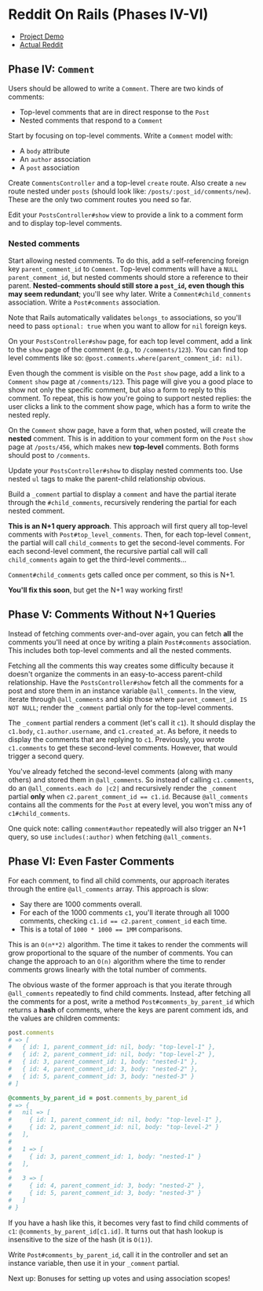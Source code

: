 # Reddit On Rails (Phases IV-VI)

* [Project Demo]
* [Actual Reddit]

[Project Demo]: https://aa-reddit-app.herokuapp.com/
[Actual Reddit]: https://www.reddit.com

## Phase IV: `Comment`

Users should be allowed to write a `Comment`. There are two kinds of comments:

* Top-level comments that are in direct response to the `Post`
* Nested comments that respond to a `Comment`

Start by focusing on top-level comments. Write a `Comment` model with:

* A `body` attribute
* An `author` association
* A `post` association

Create `CommentsController` and a top-level `create` route. Also create a `new`
route nested under `posts` (should look like: `/posts/:post_id/comments/new`).
These are the only two comment routes you need so far.

Edit your `PostsController#show` view to provide a link to a comment form and to
display top-level comments.

### Nested comments

Start allowing nested comments. To do this, add a self-referencing foreign
key `parent_comment_id` to `Comment`. Top-level comments will have a `NULL`
`parent_comment_id`, but nested comments should store a reference to their
parent. **Nested-comments should still store a `post_id`, even though this may
seem redundant**; you'll see why later. Write a `Comment#child_comments`
association. Write a `Post#comments` association.

Note that Rails automatically validates `belongs_to` associations, so
you'll need to pass `optional: true` when you want to allow for `nil` foreign
keys.

On your `PostsController#show` page, for each top level comment, add a link to
the `show` page of the comment (e.g., to `/comments/123`). You can find top
level comments like so: `@post.comments.where(parent_comment_id: nil)`.

Even though the comment is visible on the `Post` `show` page, add a link to a
`Comment` `show` page at `/comments/123`. This page will give you a good place
to show not only the specific comment, but also a form to reply to this comment.
To repeat, this is how you're going to support nested replies: the user clicks a
link to the comment show page, which has a form to write the nested reply.

On the `Comment` show page, have a form that, when posted, will create the
**nested** comment. This is in addition to your comment form on the `Post`
`show` page at `/posts/456`, which makes new **top-level** comments. Both forms
should post to `/comments`.

Update your `PostsController#show` to display nested comments too. Use nested
`ul` tags to make the parent-child relationship obvious.

Build a `_comment` partial to display a `comment` and have the partial
iterate through the `#child_comments`, recursively rendering the partial for
each nested comment.

**This is an N+1 query approach**. This approach will first query all top-level
comments with `Post#top_level_comments`. Then, for each top-level `Comment`, the
partial will call `child_comments` to get the second-level comments. For each
second-level comment, the recursive partial call will call `child_comments`
again to get the third-level comments...

`Comment#child_comments` gets called once per comment, so this is N+1.

**You'll fix this soon**, but get the N+1 way working first!

## Phase V: Comments Without N+1 Queries

Instead of fetching comments over-and-over again, you can fetch **all** the
comments you'll need at once by writing a plain `Post#comments` association.
This includes both top-level comments and all the nested comments.

Fetching all the comments this way creates some difficulty because it doesn't
organize the comments in an easy-to-access parent-child relationship. Have the
`PostsController#show` fetch all the comments for a post and store them in an
instance variable `@all_comments`. In the view, iterate through `@all_comments`
and skip those where `parent_comment_id IS NOT NULL`; render the `_comment`
partial only for the top-level comments.

The `_comment` partial renders a comment (let's call it `c1`). It should display
the `c1.body`, `c1.author.username`, and `c1.created_at`. As before, it needs
to display the comments that are replying to `c1`. Previously, you wrote
`c1.comments` to get these second-level comments. However, that would trigger a
second query.

You've already fetched the second-level comments (along with many others) and
stored them in `@all_comments`. So instead of calling `c1.comments`, do an
`@all_comments.each do |c2|` and recursively render the `_comment` partial
**only** when `c2.parent_comment_id == c1.id`. Because `@all_comments` contains
all the comments for the `Post` at every level, you won't miss any of
`c1#child_comments`.

One quick note: calling `comment#author` repeatedly will also trigger an N+1
query, so use `includes(:author)` when fetching `@all_comments`.

## Phase VI: Even Faster Comments

For each comment, to find all child comments, our approach iterates through the
entire `@all_comments` array. This approach is slow:

* Say there are 1000 comments overall.
* For each of the 1000 comments `c1`, you'll iterate through all 1000 comments,
  checking `c1.id == c2.parent_comment_id` each time.
* This is a total of `1000 * 1000 == 1MM` comparisons.

This is an `O(n**2)` algorithm. The time it takes to render the comments will
grow proportional to the square of the number of comments. You can change the
approach to an `O(n)` algorithm where the time to render comments grows linearly
with the total number of comments.

The obvious waste of the former approach is that you iterate through
`@all_comments` repeatedly to find child comments. Instead, after fetching all
the comments for a post, write a method `Post#comments_by_parent_id` which
returns a **hash** of comments, where the keys are parent comment ids, and the
values are children comments:

```ruby
post.comments
# => [
#   { id: 1, parent_comment_id: nil, body: "top-level-1" },
#   { id: 2, parent_comment_id: nil, body: "top-level-2" },
#   { id: 3, parent_comment_id: 1, body: "nested-1" },
#   { id: 4, parent_comment_id: 3, body: "nested-2" },
#   { id: 5, parent_comment_id: 3, body: "nested-3" }
# ]

@comments_by_parent_id = post.comments_by_parent_id
# => {
#   nil => [
#     { id: 1, parent_comment_id: nil, body: "top-level-1" },
#     { id: 2, parent_comment_id: nil, body: "top-level-2" }
#   ],
#
#   1 => [
#     { id: 3, parent_comment_id: 1, body: "nested-1" }
#   ],
#
#   3 => [
#     { id: 4, parent_comment_id: 3, body: "nested-2" },
#     { id: 5, parent_comment_id: 3, body: "nested-3" }
#   ]
# }
```

If you have a hash like this, it becomes very fast to find child comments of
`c1`: `@comments_by_parent_id[c1.id]`. It turns out that hash lookup is
insensitive to the size of the hash (it is `O(1)`).

Write `Post#comments_by_parent_id`, call it in the controller and set an
instance variable, then use it in your `_comment` partial.

Next up: Bonuses for setting up votes and using association scopes!
